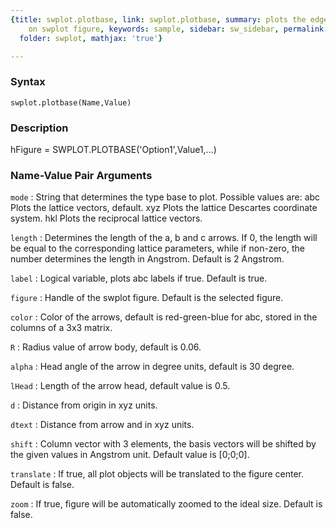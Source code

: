 ```yaml
---
{title: swplot.plotbase, link: swplot.plotbase, summary: plots the edges of unit cells
    on swplot figure, keywords: sample, sidebar: sw_sidebar, permalink: swplot_plotbase.html,
  folder: swplot, mathjax: 'true'}

---
```


### Syntax

`swplot.plotbase(Name,Value)`

### Description

hFigure = SWPLOT.PLOTBASE('Option1',Value1,...)
 

### Name-Value Pair Arguments

`mode`
: String that determines the type base to plot. Possible values
  are:
      abc     Plots the lattice vectors, default.
      xyz     Plots the lattice Descartes coordinate system.
      hkl     Plots the reciprocal lattice vectors.

`length`
: Determines the length of the a, b and c arrows. If 0, the
  length will be equal to the corresponding lattice parameters,
  while if non-zero, the number determines the length in
  Angstrom. Default is 2 Angstrom.

`label`
: Logical variable, plots abc labels if true. Default is true.

`figure`
: Handle of the swplot figure. Default is the selected figure.

`color`
: Color of the arrows, default is red-green-blue for abc, stored
  in the columns of a 3x3 matrix.

`R`
: Radius value of arrow body, default is 0.06.

`alpha`
: Head angle of the arrow in degree units, default is 30 degree.

`lHead`
: Length of the arrow head, default value is 0.5.

`d`
: Distance from origin in xyz units.

`dtext`
: Distance from arrow and in xyz units.

`shift`
: Column vector with 3 elements, the basis vectors will be
  shifted by the given values in Angstrom unit. Default value is
  [0;0;0].

`translate`
: If true, all plot objects will be translated to the figure
  center. Default is false.

`zoom`
: If true, figure will be automatically zoomed to the ideal size.
  Default is false.

